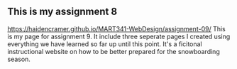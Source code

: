 ## This is my assignment 8
https://haidencramer.github.io/MART341-WebDesign/assignment-09/
This is my page for assignment 9. It include three seperate pages I created using everything we have learned so far up until this point. It's a ficitonal instructional website on how to be better prepared for the snowboarding season.  
